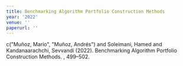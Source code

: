 ```yaml
---
title: Benchmarking Algorithm Portfolio Construction Methods
year: '2022'
venue: ''
paperurl: ''
---
```

c("Muñoz, Mario", "Muñoz, Andrés") and Soleimani, Hamed and Kandanaarachchi, Sevvandi (2022). Benchmarking Algorithm Portfolio Construction Methods. , 499–502.

